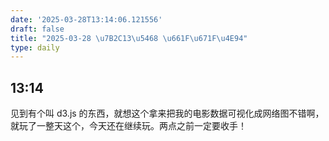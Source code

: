 ```yaml
---
date: '2025-03-28T13:14:06.121556'
draft: false
title: "2025-03-28 \u7B2C13\u5468 \u661F\u671F\u4E94"
type: daily
---
```


## 13:14

见到有个叫 d3.js 的东西，就想这个拿来把我的电影数据可视化成网络图不错啊，就玩了一整天这个，今天还在继续玩。两点之前一定要收手！

